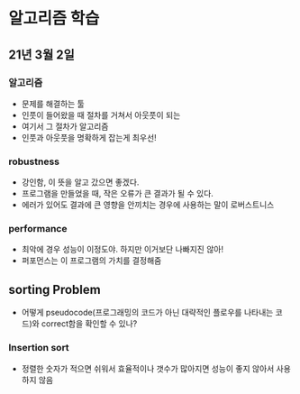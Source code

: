 # 알고리즘 학습

## 21년 3월 2일

### 알고리즘

- 문제를 해결하는 툴
- 인풋이 들어왔을 때 절차를 거쳐서 아웃풋이 되는
- 여기서 그 절차가 알고리즘
- 인풋과 아웃풋을 명확하게 잡는게 최우선!

### robustness

- 강인함, 이 뜻을 알고 갔으면 좋겠다.
- 프로그램을 만들었을 때, 작은 오류가 큰 결과가 될 수 있다.
- 에러가 있어도 결과에 큰 영향을 안끼치는 경우에 사용하는 말이 로버스트니스

### performance

- 최악에 경우 성능이 이정도야. 하지만 이거보단 나빠지진 않아!
- 퍼포먼스는 이 프로그램의 가치를 결정해줌

## sorting Problem

- 어떻게 pseudocode(프로그래밍의 코드가 아닌 대략적인 플로우를 나타내는 코드)와 correct함을 확인할 수 있나?

### Insertion sort

- 정렬한 숫자가 적으면 쉬워서 효율적이나 갯수가 많아지면 성능이 좋지 않아서 사용하지 않음
